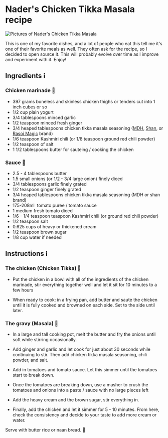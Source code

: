 # Nader's Chicken Tikka Masala recipe

![Pictures of Nader's Chicken Tikka Masala](pictures.jpg)

This is one of my favorite dishes, and a lot of people who eat this tell me it's one of their favorite meals as well. They often ask for the recipe, so I decided to open source it. This will probably evolve over time as I improve and experiment with it. Enjoy!

## Ingredients ℹ️

### Chicken marinade 🐔

- 397 grams boneless and skinless chicken thighs or tenders cut into 1 inch cubes or so
- 1/2 cup plain yogurt
- 3/4 tablespoons minced garlic
- 1/2 teaspoon minced fresh ginger
- 3/4 heaped tablespoons chicken tikka masala seasoning ([MDH](https://mdhspices.com/product/mdh-chicken-masala/), [Shan](https://www.shanfoods.com/product/recipe-mixes/curry/chicken-masala/), or [Rasoi Magic](https://www.rasoimagic.com/products) brand) 
- 1/6 teaspoon Kashmiri chili (or 1/8 teaspoon ground red chili powder)
- 1/2 teaspoon of salt
- 1 1/2 tablespoons butter for sauteing / cooking the chicken

### Sauce 🍲

- 2.5 - 4 tablespoons butter
- 1.5 small onions (or 1/2 - 3/4 large onion) finely diced
- 3/4 tablespoons garlic finely grated
- 1/2 teaspoon ginger finely grated
- 3/4 heaped tablespoons chicken tikka masala seasoning (MDH or shan brand)
- 175-208ml  tomato puree / tomato sauce
- 1 medium fresh tomato diced
- 1/6 - 1/4 teaspoon teaspoon Kashmiri chili (or ground red chili powder)
- 1/2 teaspoon salt
- 0.625 cups of heavy or thickened cream
- 1/2 teaspoon brown sugar
- 1/8 cup water if needed

## Instructions ℹ️

### The chicken (Chicken Tikka) 🐔

- Put the chicken in a bowl with all of the ingredients of the chicken marinade, stir everything together well and let it sit for 10 minutes to a few hours

- When ready to cook: in a frying pan, add butter and saute the chicken until it is fully cooked and browned on each side. Set to the side until later.

### The gravy (Masala) 🥣

- In a large and tall cooking pot, melt the butter and fry the onions until soft while stirring occasionally.

- Add ginger and garlic and let cook for just about 30 seconds while continuing to stir. Then add chicken tikka masala seasoning, chili powder, and salt.

- Add in tomatoes and tomato sauce. Let this simmer until the tomatoes start to break down.

- Once the tomatoes are breaking down, use a masher to crush the tomatoes and onions into a paste / sauce with no large pieces left

- Add the heavy cream and the brown sugar, stir everything in.

- Finally, add the chicken and let it simmer for 5 - 10 minutes. From here, check the consistency and decide to your taste to add more cream or water.

Serve with butter rice or naan bread. 🚀
